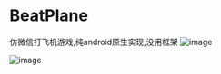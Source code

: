 # BeatPlane
仿微信打飞机游戏,纯android原生实现,没用框架
![image](http://7arnbf.com1.z0.glb.clouddn.com/1.png)

![image](http://7arnbf.com1.z0.glb.clouddn.com/3.png)
